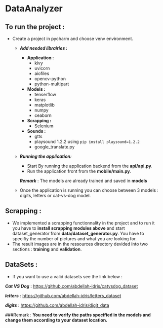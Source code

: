 # DataAnalyzer

## To run the project :

- Create a project in pycharm and choose venv environment.

    - ***Add needed librairies :***
        - **Application :**
            - kivy
            - uvicorn
            - aiofiles
            - opencv-python
            - python-multipart
        - **Models :**
            - tenserflow
            - keras
            - matplotlib
            - numpy
            - ceaborn
        - **Scrapping :**
            - Selenium
        - **Sounds :**
            - gtts
            - playsound 1.2.2 using ```pip install playsound=1.2.2```
            - google_translate.py

    - ***Running the application:***
        - Start By running the application backend from the **api/api.py**.
        - Run the application front from the **mobile/main.py**.

      ***Remark*** : The models are already trained and saved in **models**

    - Once the application is running you can choose between 3 models : digits, letters or cat-vs-dog model.

## Scrapping :

- We implemented a scrapping functionnality in the project and to run it you have to **install scrapping modules above**
  and start dataset_generator from **data/dataset_generator.py**. You have to specifiy the number of pictures and what
  you are looking for.
- The result images are in the ressources directory devided into two sections : **training** and **validation**.

## DataSets :

- If you want to use a valid datasets see the link below :

***Cat VS Dog*** : https://github.com/abdellah-idris/catvsdog_dataset

***letters*** : https://github.com/abdellah-idris/letters_dataset

***digits*** : https://github.com/abdellah-idris/digit_data

###Remark : 
**You need to verify the paths specified in the models and change them according to your dataset location.**